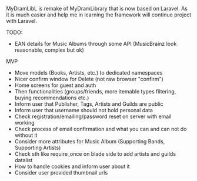MyDramLibL is remake of MyDramLibrary that is now based on Laravel.
As it is much easier and help me in learning the framework will continue project with Laravel.

TODO:
- EAN details for Music Albums through some API (MusicBrainz look reasonable, complex but ok)

MVP
- Move models (Books, Artists, etc.) to dedicated namespaces
- Nicer confirm window for Delete (not raw browser "confirm")
- Home screens for guest and auth
- Then functionalities (groups/friends, more itemable types filtering, buying recommendations etc.)
- Inform user that Publisher, Tags, Artists and Guilds are public
- Inform user that username should not hold personal data
- Check registration/emailing/password reset on server with email working
- Check process of email confirmation and what you can and can not do without it
- Consider more attributes for Music Album (Supporting Bands, Supporting Artists)
- Check sth like require_once on blade side to add artists and guilds datalist
- How to handle cookies and inform user about it
- Consider user provided thumbnail urls
